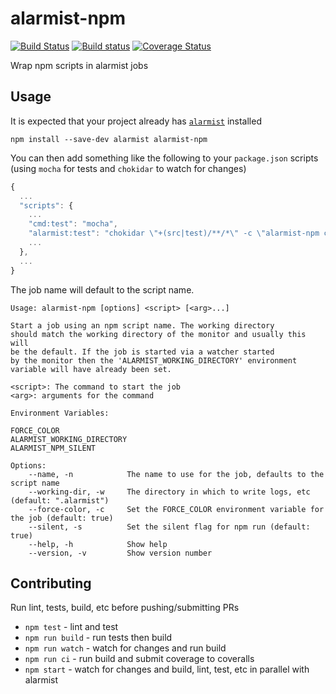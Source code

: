 # alarmist-npm

[![Build Status](https://travis-ci.org/pghalliday/alarmist-npm.svg?branch=master)](https://travis-ci.org/pghalliday/alarmist-npm)
[![Build status](https://ci.appveyor.com/api/projects/status/1ruvtqou6d8lwt6i/branch/master?svg=true)](https://ci.appveyor.com/project/pghalliday/alarmist-npm/branch/master)
[![Coverage Status](https://coveralls.io/repos/github/pghalliday/alarmist-npm/badge.svg?branch=master)](https://coveralls.io/github/pghalliday/alarmist-npm?branch=master)

Wrap npm scripts in alarmist jobs

## Usage

It is expected that your project already has [`alarmist`](https://www.npmjs.com/package/alarmist) installed

```
npm install --save-dev alarmist alarmist-npm
```

You can then add something like the following to your `package.json` scripts (using `mocha` for tests and `chokidar` to watch for changes)

```javascript
{
  ...
  "scripts": {
    ...
    "cmd:test": "mocha",
    "alarmist:test": "chokidar \"+(src|test)/**/*\" -c \"alarmist-npm cmd:test\"",
    ...
  },
  ...
}
```

The job name will default to the script name.

```
Usage: alarmist-npm [options] <script> [<arg>...]

Start a job using an npm script name. The working directory
should match the working directory of the monitor and usually this will
be the default. If the job is started via a watcher started
by the monitor then the 'ALARMIST_WORKING_DIRECTORY' environment
variable will have already been set.

<script>: The command to start the job
<arg>: arguments for the command

Environment Variables:

FORCE_COLOR
ALARMIST_WORKING_DIRECTORY
ALARMIST_NPM_SILENT

Options:
    --name, -n            The name to use for the job, defaults to the script name
    --working-dir, -w     The directory in which to write logs, etc (default: ".alarmist")
    --force-color, -c     Set the FORCE_COLOR environment variable for the job (default: true)
    --silent, -s          Set the silent flag for npm run (default: true)
    --help, -h            Show help
    --version, -v         Show version number
```

## Contributing

Run lint, tests, build, etc before pushing/submitting PRs

- `npm test` - lint and test
- `npm run build` - run tests then build
- `npm run watch` - watch for changes and run build
- `npm run ci` - run build and submit coverage to coveralls
- `npm start` - watch for changes and build, lint, test, etc in parallel with alarmist
